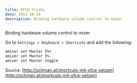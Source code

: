```yaml
---
title: XFCE tricks
date: 2013-10-24
description: Binding hardware volume control to mixer
---
```


Binding hardware volume control to mixer

Go to `Settings > Keyboard > Shortcuts` and add the following:

```bash
amixer set Master 5%+
amixer set Master 5%-
amixer set Master toggle
```

Source: [http://schman.at/shortcuts-mit-xfce-setzen](http://schman.at/shortcuts-mit-xfce-setzen)
